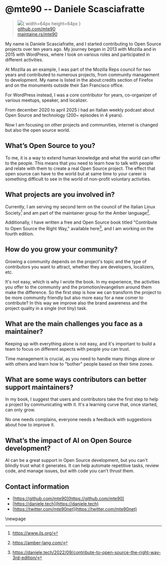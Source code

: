# @mte90 -- Daniele Scasciafratte

> ![](https://github.com/mte90.png){ width=64px height=64px }  
> [github.com/mte90](https://github.com/mte90)  
> [maintaine.rs/mte90](https://maintaine.rs/mte90)

My name is Daniele Scasciafratte, and I started contributing to Open Source projects over ten years ago.
My journey began in 2013 with Mozilla and in 2015 with WordPress, where I took on various roles and participated in different activities.

At Mozilla as an example, I was part of the Mozilla Reps council for two years and contributed to numerous projects, from community management to development. My name is listed in the about:credits section of Firefox and on the monuments outside their San Francisco office.

For WordPress instead, I was a core contributor for years, co-organizer of various meetups, speaker, and localizer.

From december 2020 to april 2025 I had an Italian weekly podcast about Open Source and technology (200~ episodes in 4 years).

Now I am focusing on other projects and communities, internet is changed but also the open source world.

## **What’s Open Source to you?**

To me, it is a way to extend human knowledge and what the world can offer to the people. This means that you need to learn how to talk with people and relate with them to create a real Open Source project.
The effect that open source can have to the world but at same time to your career is something difficult to see in the world of non-profit voluntary activities.

## **What projects are you involved in?**

Currently, I am serving my second term on the council of the Italian Linux Society[^175] and am part of the maintainer group for the Amber language[^176].

Additionally, I have written a free and Open Source book titled "Contribute to Open Source the Right Way," available here[^177], and I am working on the fourth edition.

## **How do you grow your community?**

Growing a community depends on the project's topic and the type of contributors you want to attract, whether they are developers, localizers, etc.

It's not easy, which is why I wrote the book. In my experience, the activities you offer to the community and the promotion/evangelism around them make the difference.
So the first step is how we can transform the project to be more community friendly but also more easy for a new comer to contribute? In this way we improve also the brand awareness and the project quality in a single (not tiny) task.

## **What are the main challenges you face as a maintainer?**

Keeping up with everything alone is not easy, and it's important to build a team to focus on different aspects with people you can trust.

Time management is crucial, as you need to handle many things alone or with others and learn how to "bother" people based on their time zones.

## **What are some ways contributors can better support maintainers?**

In my book, I suggest that users and contributors take the first step to help a project by communicating with it. It's a learning curve that, once started, can only grow.

No one needs complains, everyone needs a feedback with suggestions about how to improve it.

## **What’s the impact of AI on Open Source development?**

AI can be a great support in Open Source development, but you can't blindly trust what it generates. It can help automate repetitive tasks, review code, and manage issues, but with code you can't thrust them.

## **Contact information**

- [https://github.com/mte90](https://github.com/mte90)
- [https://daniele.tech](https://daniele.tech)
- [https://twitter.com/mte90net](https://twitter.com/mte90net)

\newpage


[^175]: https://www.ils.org/
[^176]: https://amber-lang.com/
[^177]: https://daniele.tech/2022/09/contribute-to-open-source-the-right-way-3rd-edition/
